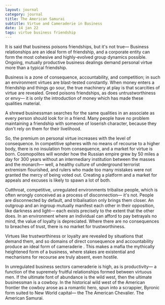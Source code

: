 ```yaml
---
layout: journal
category: journal
title: The American Samurai
subtitle: Virtue and Cameraderie in Business
date: 14 jan 22
tags: virtue business friendship
---
```


It is said that business poisons friendships, but it's not true— Business relationships are an ideal form of friendship, and a corporate entity can form the most cohesive and highly-evolved group dynamics possible. Ongoing, mutually productive business dealings demand personal virtue more than a typical friendship.

Business is a zone of consequence, accountability, and competition; in such an environment virtues are blast-tested constantly. When money enters a friendship and things go sour, the true machinery at play is that scarcities of virtue are revealed. Greed poisons friendships, as does untrustworthiness or envy— it is only the introduction of money which has made these qualities material.

A shrewd businessman searches for the same qualities in an associate as every person should look for in a friend. Many people have no problem maintaining a friendship with someone of loserish character, because they don't rely on them for their livelihood.

So, the premium on personal virtue increases with the level of consequence. In competitive spheres with no means of recourse to a higher body, there is no insulation from consequence, and a market for virtue is born. Cosmopolites will wonder how the Russian empire grew by 50 miles a day for 300 years without an intermediary institution between the masses and the monarch— well, a healthy culture of underground terrorist extremism flourished, and rulers who made too many mistakes were not granted the mercy of being voted out. Creating a platform and a market for appeals and excuses is likely to spawn a lot of both.

Cutthroat, competitive, unregulated environments tribalise people, which is often wrongly conceived as a process of disconnection— it's not. People are disconnected by default, and tribalisation only brings them closer. An outgroup and an ingroup mutually manifest each other in their opposition, like darkness and light— each exists precisely to the extent that the other does. In an environment where an individual can afford to pay betrayals no mind, the value of loyalty is depreciated. Where there are no consequences to breaches of trust, there is no market for trustworthiness.

Virtues like trustworthiness or loyalty are revealed by situations that demand them, and so domains of direct consequence and accountability produce an ideal form of cameraderie . This makes a mafia the mythically heightened form of a business, where stakes are existential and mechanisms for recourse are truly absent, even hostile.

In unregulated business sectors cameraderie is high, as is productivity— a function of the supremely fruitful relationships formed between virtuous men. If the ultimate font of abundance is the wild west, then the ultimate businessman is a cowboy. In the historical wild west of the American frontier the cowboy arose as a romantic hero, spun into a scrappier, Byronic form suited to New World capital— the The American Chevalier. The American Samurai. 